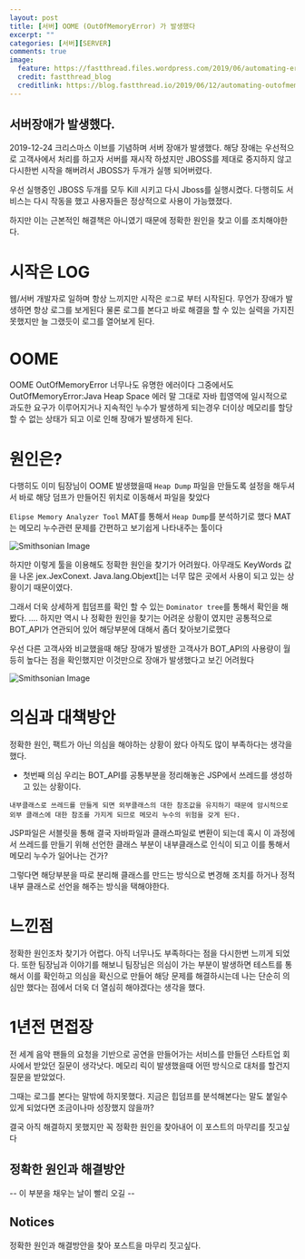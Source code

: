 ```yaml
---
layout: post
title: [서버] OOME (OutOfMemoryError) 가 발생했다 
excerpt: ""
categories: [서버][SERVER]
comments: true
image:
  feature: https://fastthread.files.wordpress.com/2019/06/automating-error.png
  credit: fastthread_blog
  creditlink: https://blog.fastthread.io/2019/06/12/automating-outofmemoryerror-troubleshooting/
---
```


## 서버장애가 발생했다.

2019-12-24 크리스마스 이브를 기념하며 서버 장애가 발생했다.
해당 장애는 우선적으로 고객사에서 처리를 하고자 서버를 재시작 하셨지만
JBOSS를 제대로 중지하지 않고 다시한번 시작을 해버려서 JBOSS가 두개가 실행
되어버렸다.

우선 실행중인 JBOSS 두개를 모두 Kill 시키고 다시 Jboss를 실행시켰다.
다행히도 서비스는 다시 작동을 했고 사용자들은 정상적으로 사용이 가능했졌다.

하지만 이는 근본적인 해결책은 아니였기 때문에 정확한 원인을 찾고 이를 조치해야한다. 

# 시작은 LOG

웹/서버 개발자로 일하며 항상 느끼지만 시작은 `로그`로 부터 시작된다.
무언가 장애가 발생하면 항상 로그를 보게된다 물론 로그를 본다고 바로 해결을
할 수 있는 실력을 가지진 못했지만 늘 그랬듯이 로그를 열어보게 된다.

# OOME 

OOME OutOfMemoryError 너무나도 유명한 에러이다 
그중에서도  OutOfMemoryError:Java Heap Space 에러 말 그대로
자바 힙영역에 일시적으로 과도한 요구가 이루어지거나 지속적인 누수가
발생하게 되는경우 더이상 메모리를 할당할 수 없는 상태가 되고 이로 인해
장애가 발생하게 된다.

# 원인은?

다행히도 이미 팀장님이 OOME 발생했을때 `Heap Dump` 파일을 만들도록
설정을 해두셔서 바로 해당 덤프가 만들어진 위치로 이동해서 파일을 찾았다

`Elipse Memory Analyzer Tool` MAT를 통해서 `Heap Dump`를 분석하기로 했다
MAT는 메모리 누수관련 문제를 간편하고 보기쉽게 나타내주는 툴이다

![Smithsonian Image](https://flow.team/flowImg/FLOW_201912264988410_3201556c-73e4-4ccc-a8fc-8fe491ba6597_thumb.png)

하지만 이렇게 툴을 이용해도 정확한 원인을 찾기가 어려웠다.
아무래도 KeyWords 값을 나온 jex.JexConext. Java.lang.Objext[]는 
너무 많은 곳에서 사용이 되고 있는 상황이기 때문이였다.

그래서 더욱 상세하게 힙덤프를 확인 할 수 있는 `Dominator tree`를 통해서
확인을 해봤다.
.... 하지만 역시 나 정확한 원인을 찾기는 어려운 상황이 였지만 공통적으로 BOT_API가 연관되어 있어 해당부분에 대해서 좀더 찾아보기로했다

우선 다른 고객사와 비교했을때 해당 장애가 발생한 고객사가 BOT_API의 사용량이
월등히 높다는 점을 확인했지만 이것만으로 장애가 발생했다고 보긴 어려웠다

![Smithsonian Image](https://flow.team/flowImg/FLOW_20191226549636_672e0652-7f83-4166-a15a-fb9406f4bf09_thumb.png)



# 의심과 대책방안

정확한 원인, 팩트가 아닌 의심을 해야하는 상황이 왔다 아직도 많이 부족하다는 생각을 했다. 

* 첫번째 의심
 우리는 BOT_API를 공통부분을 정리해놓은 JSP에서 쓰레드를 생성하고 있는 상황이다.
 
 `내부클래스로 쓰레드를 만들게 되면 외부클래스의 대한 참조값을 유지하기 때문에 암시적으로 외부 클래스에 대한 참조를 가지게 되므로 메모리 누수의 위험을 갖게 된다.` 

JSP파일은 서블릿을 통해 결국 자바파일과 클래스파일로 변환이 되는데 혹시
이 과정에서 쓰레드를 만들기 위해 선언한 클래스 부분이 내부클래스로 인식이 되고
이를 통해서 메모리 누수가 일어나는 건가?

그렇다면 해당부분을 따로 분리해 클래스를 만드는 방식으로 변경해 조치를 하거나 정적 내부 클래스로 선언을 해주는 방식을 택해야한다.


# 느낀점

정확한 원인조차 찾기가 어렵다. 아직 너무나도 부족하다는 점을 다시한번 느끼게 되었다. 또한 팀장님과 이야기를 해보니 팀장님은 의심이 가는 부분이 발생하면
테스트를 통해서 이를 확인하고 의심을 확신으로 만들어 해당 문제를 해결하시는데
나는 단순히 의심만 했다는 점에서 더욱 더 열심히 해야겠다는 생각을 했다.


# 1년전 면접장

전 세계 음악 팬들의 요청을 기반으로 공연을 만들어가는 서비스를 만들던 스타트업 회사에서 받았던 질문이 생각낫다. 메모리 릭이 발생했을때 어떤 방식으로 대처를 할건지 질문을 받았었다. 

그때는 로그를 본다는 말밖에 하지못했다.
지금은 힙덤프를 분석해본다는 말도 붙일수 있게 되었다면 조금이나마 성장했지 않을까?

결국 아직 해결하지 못했지만 꼭 정확한 원인을 찾아내어 이 포스트의 마무리를 짓고싶다


## 정확한 원인과 해결방안
-- 이 부분을 채우는 날이 빨리 오길 --

## Notices
정확한 원인과 해결방안을 찾아 포스트을 마무리 짓고싶다.